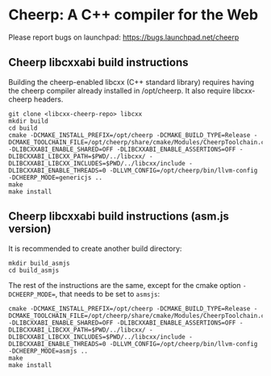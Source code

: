 Cheerp: A C++ compiler for the Web
==================================

Please report bugs on launchpad:
https://bugs.launchpad.net/cheerp

Cheerp libcxxabi build instructions
-----------------------------------

Building the cheerp-enabled libcxx (C++ standard library) requires having the cheerp
compiler already installed in /opt/cheerp. It also require libcxx-cheerp headers.

```
git clone <libcxx-cheerp-repo> libcxx
mkdir build
cd build
cmake -DCMAKE_INSTALL_PREFIX=/opt/cheerp -DCMAKE_BUILD_TYPE=Release -DCMAKE_TOOLCHAIN_FILE=/opt/cheerp/share/cmake/Modules/CheerpToolchain.cmake -DLIBCXXABI_ENABLE_SHARED=OFF -DLIBCXXABI_ENABLE_ASSERTIONS=OFF -DLIBCXXABI_LIBCXX_PATH=$PWD/../libcxx/ -DLIBCXXABI_LIBCXX_INCLUDES=$PWD/../libcxx/include -DLIBCXXABI_ENABLE_THREADS=0 -DLLVM_CONFIG=/opt/cheerp/bin/llvm-config -DCHEERP_MODE=genericjs ..
make
make install
```

Cheerp libcxxabi build instructions (asm.js version)
-------------------------------------------------

It is recommended to create another build directory:

```
mkdir build_asmjs
cd build_asmjs
```

The rest of the instructions are the same, except for the cmake option `-DCHEERP_MODE=`,
that needs to be set to `asmsjs`:

```
cmake -DCMAKE_INSTALL_PREFIX=/opt/cheerp -DCMAKE_BUILD_TYPE=Release -DCMAKE_TOOLCHAIN_FILE=/opt/cheerp/share/cmake/Modules/CheerpToolchain.cmake -DLIBCXXABI_ENABLE_SHARED=OFF -DLIBCXXABI_ENABLE_ASSERTIONS=OFF -DLIBCXXABI_LIBCXX_PATH=$PWD/../libcxx/ -DLIBCXXABI_LIBCXX_INCLUDES=$PWD/../libcxx/include -DLIBCXXABI_ENABLE_THREADS=0 -DLLVM_CONFIG=/opt/cheerp/bin/llvm-config -DCHEERP_MODE=asmjs ..
make
make install
```
